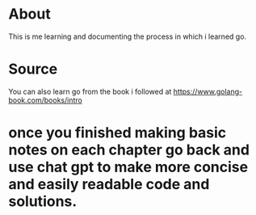 # About 

This is me learning and documenting the process in which i learned go.

# Source 

You can also learn go from the book i followed at https://www.golang-book.com/books/intro


# once you finished making basic notes on each chapter go back and use chat gpt to make more concise and easily readable code and solutions.